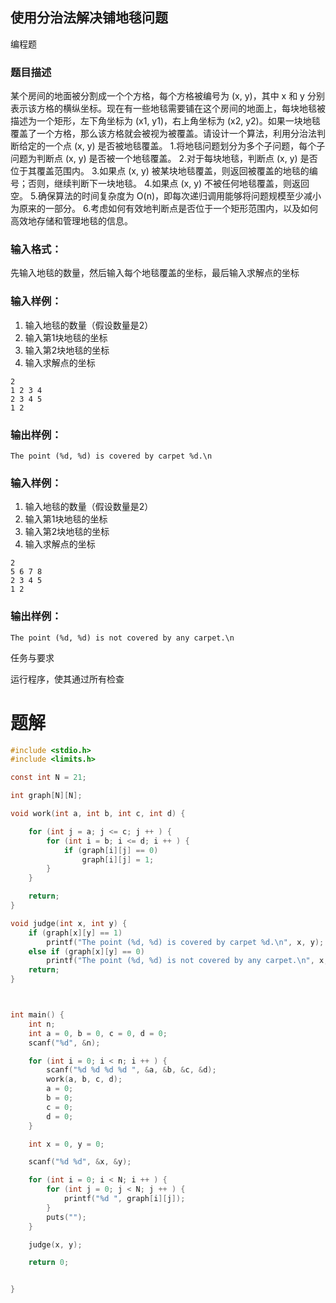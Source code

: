 ## 使用分治法解决铺地毯问题

编程题

### 题目描述

某个房间的地面被分割成一个个方格，每个方格被编号为 (x, y)，其中 x 和 y 分别表示该方格的横纵坐标。现在有一些地毯需要铺在这个房间的地面上，每块地毯被描述为一个矩形，左下角坐标为 (x1, y1)，右上角坐标为 (x2, y2)。如果一块地毯覆盖了一个方格，那么该方格就会被视为被覆盖。请设计一个算法，利用分治法判断给定的一个点 (x, y) 是否被地毯覆盖。
1.将地毯问题划分为多个子问题，每个子问题为判断点 (x, y) 是否被一个地毯覆盖。
2.对于每块地毯，判断点 (x, y) 是否位于其覆盖范围内。
3.如果点 (x, y) 被某块地毯覆盖，则返回被覆盖的地毯的编号；否则，继续判断下一块地毯。
4.如果点 (x, y) 不被任何地毯覆盖，则返回空。
5.确保算法的时间复杂度为 O(n)，即每次递归调用能够将问题规模至少减小为原来的一部分。
6.考虑如何有效地判断点是否位于一个矩形范围内，以及如何高效地存储和管理地毯的信息。

### 输入格式：

先输入地毯的数量，然后输入每个地毯覆盖的坐标，最后输入求解点的坐标

### 输入样例：

1. 输入地毯的数量（假设数量是2）
2. 输入第1块地毯的坐标
3. 输入第2块地毯的坐标
4. 输入求解点的坐标

```
2
1 2 3 4 
2 3 4 5 
1 2 
```

### 输出样例：

```
The point (%d, %d) is covered by carpet %d.\n
```

### 输入样例：

1. 输入地毯的数量（假设数量是2）
2. 输入第1块地毯的坐标
3. 输入第2块地毯的坐标
4. 输入求解点的坐标

```
2
5 6 7 8
2 3 4 5 
1 2 
```

### 输出样例：

```
The point (%d, %d) is not covered by any carpet.\n
```

任务与要求

运行程序，使其通过所有检查

# 题解
```c
#include <stdio.h>
#include <limits.h>

const int N = 21;

int graph[N][N];

void work(int a, int b, int c, int d) {

	for (int j = a; j <= c; j ++ ) {
		for (int i = b; i <= d; i ++ ) {
			if (graph[i][j] == 0)
				graph[i][j] = 1;
		}
	}

	return;
}

void judge(int x, int y) {
	if (graph[x][y] == 1)
		printf("The point (%d, %d) is covered by carpet %d.\n", x, y);
	else if (graph[x][y] == 0)
		printf("The point (%d, %d) is not covered by any carpet.\n", x, y);
	return;
}



int main() {
	int n;
	int a = 0, b = 0, c = 0, d = 0;
	scanf("%d", &n);

	for (int i = 0; i < n; i ++ ) {
		scanf("%d %d %d %d ", &a, &b, &c, &d);
		work(a, b, c, d);
		a = 0;
		b = 0;
		c = 0;
		d = 0;
	}

	int x = 0, y = 0;

	scanf("%d %d", &x, &y);

	for (int i = 0; i < N; i ++ ) {
		for (int j = 0; j < N; j ++ ) {
			printf("%d ", graph[i][j]);
		}
		puts("");
	}

	judge(x, y);

	return 0;


}
```